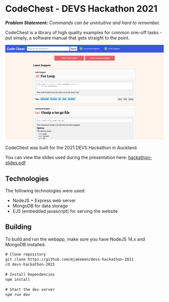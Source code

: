 # CodeChest - DEVS Hackathon 2021
***Problem Statement:** Commands can be unintuitive and hard to remember.*

CodeChest is a library of high quality examples for common one-off tasks - put simply, a software manual that gets straight to the point.

![Screenshot of home page](codechest.png)

CodeChest was built for the 2021 DEVS Hackathon in Auckland.

You can view the slides used during the presentation here: [hackathon-slides.pdf](https://github.com/mjakeman/devs-hackathon-2021/blob/master/hackathon-slides.pdf)

## Technologies
The following technologies were used:
 * NodeJS + Express web server
 * MongoDB for data storage
 * EJS (embedded javascript) for serving the website

## Building
To build and run the webapp, make sure you have NodeJS 14.x and MongoDB installed.

```
# Clone repository
git clone https://github.com/mjakeman/devs-hackathon-2021
cd devs-hackathon-2021

# Install Dependencies
npm install

# Start the dev server
npm run dev
```
